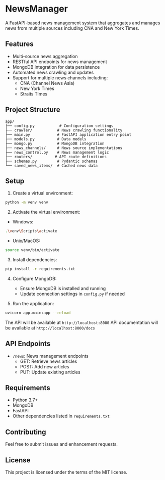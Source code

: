 # NewsManager

A FastAPI-based news management system that aggregates and manages news from multiple sources including CNA and New York Times.

## Features

- Multi-source news aggregation
- RESTful API endpoints for news management
- MongoDB integration for data persistence
- Automated news crawling and updates
- Support for multiple news channels including:
  - CNA (Channel News Asia)
  - New York Times
  - Straits Times

## Project Structure

```
app/
├── config.py           # Configuration settings
├── crawler/           # News crawling functionality
├── main.py            # FastAPI application entry point
├── models.py          # Data models
├── mongo.py           # MongoDB integration
├── news_channels/     # News source implementations
├── news_control.py    # News management logic
├── routers/          # API route definitions
├── schemas.py         # Pydantic schemas
└── saved_news_items/  # Cached news data
```

## Setup

1. Create a virtual environment:
```bash
python -m venv venv
```

2. Activate the virtual environment:
- Windows:
```bash
.\venv\Scripts\activate
```
- Unix/MacOS:
```bash
source venv/bin/activate
```

3. Install dependencies:
```bash
pip install -r requirements.txt
```

4. Configure MongoDB:
   - Ensure MongoDB is installed and running
   - Update connection settings in `config.py` if needed

5. Run the application:
```bash
uvicorn app.main:app --reload
```

The API will be available at `http://localhost:8000`
API documentation will be available at `http://localhost:8000/docs`

## API Endpoints

- `/news`: News management endpoints
  - GET: Retrieve news articles
  - POST: Add new articles
  - PUT: Update existing articles

## Requirements

- Python 3.7+
- MongoDB
- FastAPI
- Other dependencies listed in `requirements.txt`

## Contributing

Feel free to submit issues and enhancement requests.

## License

This project is licensed under the terms of the MIT license.
